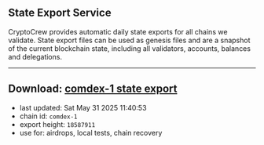 ## State Export Service
CryptoCrew provides automatic daily state exports for all chains we validate. State export files can be used as genesis files and are a snapshot of the current blockchain state, including all validators, accounts, balances and delegations.

---
**Download: [comdex-1 state export](https://dl-eu2.ccvalidators.com/SERVICE/comdex/comdex-1_export_18587911.json)**
---

- last updated: Sat May 31 2025 11:40:53
- chain id: `comdex-1`
- export height: `18587911`
- use for: airdrops, local tests, chain recovery
